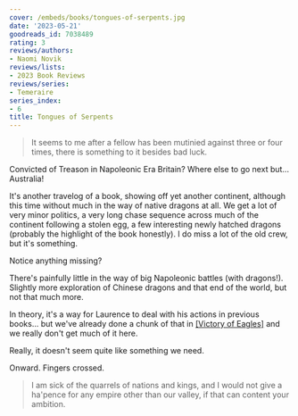 ```yaml
---
cover: /embeds/books/tongues-of-serpents.jpg
date: '2023-05-21'
goodreads_id: 7038489
rating: 3
reviews/authors:
- Naomi Novik
reviews/lists:
- 2023 Book Reviews
reviews/series:
- Temeraire
series_index:
- 6
title: Tongues of Serpents
---
```

> It seems to me after a fellow has been mutinied against three or four times, there is something to it besides bad luck.
> 
Convicted of Treason in Napoleonic Era Britain? Where else to go next but... Australia! 

It's another travelog of a book, showing off yet another continent, although this time without much in the way of native dragons at all. We get a lot of very minor politics, a very long chase sequence across much of the continent following a stolen egg, a few interesting newly hatched dragons (probably the highlight of the book honestly). I do miss a lot of the old crew, but it's something. 

Notice anything missing? 

There's painfully little in the way of big Napoleonic battles (with dragons!). Slightly more exploration of Chinese dragons and that end of the world, but not that much more. 

In theory, it's a way for Laurence to deal with his actions in previous books... but we've already done a chunk of that in [[Victory of Eagles]]() and we really don't get much of it here. 

Really, it doesn't seem quite like something we need. 

Onward. Fingers crossed. 

> I am sick of the quarrels of nations and kings, and I would not give a ha'pence for any empire other than our valley, if that can content your ambition.

<!--more-->